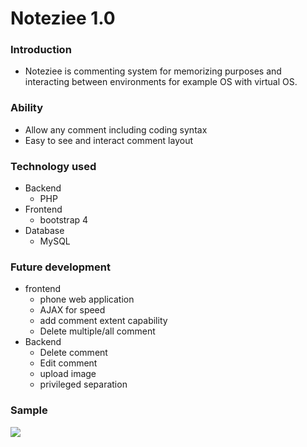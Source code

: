 # Noteziee 1.0

### Introduction
- Noteziee is commenting system for memorizing purposes and interacting between environments for example OS with virtual OS.

### Ability
- Allow any comment including coding syntax
- Easy to see and interact comment layout

### Technology used
- Backend
    - PHP
- Frontend
    - bootstrap 4
- Database
    - MySQL

### Future development
- frontend
    - phone web application
    - AJAX for speed
    - add comment extent capability
    - Delete multiple/all comment
- Backend
    - Delete comment
    - Edit comment
    - upload image
    - privileged separation
### Sample
![](https://i.imgur.com/XnGPwUu.png)
